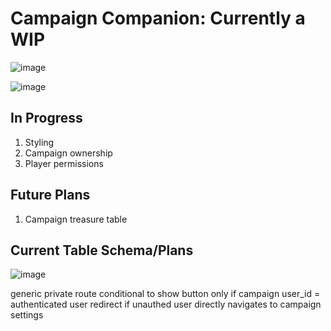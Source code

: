 # Campaign Companion: Currently a WIP
![image](https://user-images.githubusercontent.com/29679939/154784342-8cf99029-bf2a-49c3-800c-ceb44c99f5bb.png)

![image](https://user-images.githubusercontent.com/29679939/154784310-7d0c6162-3bd9-4dfb-8fa0-9e3bd2fbd1ea.png)

## In Progress
1. Styling
2. Campaign ownership
3. Player permissions

## Future Plans
1. Campaign treasure table

## Current Table Schema/Plans
![image](https://user-images.githubusercontent.com/29679939/154782204-05553fa3-93bb-4948-94b1-1a1719fd3e38.png)


generic private route
conditional to show button only if campaign user_id = authenticated user
redirect if unauthed user directly navigates to campaign settings
